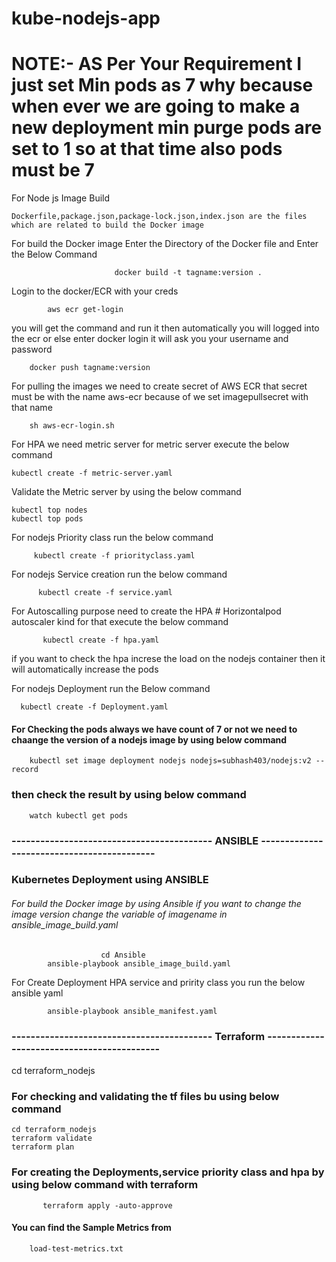  #  kube-nodejs-app

# NOTE:- AS Per Your Requirement I just set Min pods as 7 why because when ever we are going to make a new deployment min purge pods are set to 1 so at that time also pods must be 7 

 For Node js Image Build 

    Dockerfile,package.json,package-lock.json,index.json are the files which are related to build the Docker image

 For build the Docker image Enter the Directory of the Docker file and Enter the Below Command

                           docker build -t tagname:version .


Login to the docker/ECR with your creds

			aws ecr get-login

you will get the command and run it then automatically you will logged into the ecr
or else enter docker login it will ask you your username and password 

		docker push tagname:version

 For pulling the images we need to create secret of AWS ECR that secret must be with the name aws-ecr because of we set imagepullsecret with that name

        sh aws-ecr-login.sh

For HPA we need  metric server for metric server execute the below command 

	kubectl create -f metric-server.yaml

 Validate the Metric server by using the below command 

	kubectl top nodes
	kubectl top pods 


For nodejs Priority class run the below command 

         kubectl create -f priorityclass.yaml

For nodejs Service creation run the below command

          kubectl create -f service.yaml

For Autoscalling purpose need to create the HPA # Horizontalpod autoscaler kind for that execute the below command 

           kubectl create -f hpa.yaml

if you want to check the hpa increse the load on the nodejs container then it will automatically increase the pods 

For nodejs Deployment run the Below command

      kubectl create -f Deployment.yaml


#### For Checking the pods always we have count of 7 or not we need to chaange the version of a nodejs image by using below command 

		kubectl set image deployment nodejs nodejs=subhash403/nodejs:v2 --record

### then check the result by using below command 

		watch kubectl get pods 

###  ------------------------------------------  ANSIBLE -------------------------------------------

### Kubernetes Deployment using  ANSIBLE 


###### For build the Docker image by using Ansible if you want to change the image version change the variable of imagename in ansible_image_build.yaml

                        cd Ansible
			ansible-playbook ansible_image_build.yaml


For Create Deployment HPA service and pririty class you run the below ansible yaml

			ansible-playbook ansible_manifest.yaml


###  ------------------------------------------  Terraform -------------------------------------------

cd terraform_nodejs

### For checking and validating the tf files bu using below command
	
	
    cd terraform_nodejs
    terraform validate
    terraform plan 


### For creating the Deployments,service priority class and hpa by using below command with terraform 

           terraform apply -auto-approve


####  You can find the Sample Metrics from 

		load-test-metrics.txt
